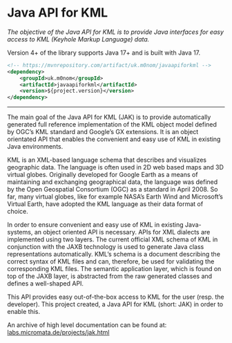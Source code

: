 # Java API for KML

_The objective of the Java API for KML is to provide Java interfaces for easy access to KML (Keyhole Markup Language) data._

Version 4+ of the library supports Java 17+ and is built with Java 17.

```xml
<!-- https://mvnrepository.com/artifact/uk.m0nom/javaapiforkml -->
<dependency>
    <groupId>uk.m0nom</groupId>
    <artifactId>javaapiforkml</artifactId>
    <version>${project.version}</version>
</dependency>
```

---

The main goal of the Java API for KML (JAK) is to provide automatically generated full reference implementation of the 
KML object model defined by OGC’s KML standard and Google’s GX extensions. It is an object orientated API that enables 
the convenient and easy use of KML in existing Java environments.

KML is an XML-based language schema that describes and visualizes geographic data. The language is often used in 2D web 
based maps and 3D virtual globes. Originally developed for Google Earth as a means of maintaining and exchanging 
geographical data, the language was defined by the Open Geospatial Consortium (OGC) as a standard in April 2008. 
So far, many virtual globes, like for example NASA’s Earth Wind and Microsoft’s Virtual Earth, have adopted the KML
language as their data format of choice.

In order to ensure convenient and easy use of KML in existing Java-systems, an object oriented API is necessary. 
APIs for XML dialects are implemented using two layers. The current official XML schema of KML in conjunction with the
JAXB technology is used to generate Java class representations automatically. KML’s schema is a document describing 
the correct syntax of KML files and can, therefore, be used for validating the corresponding KML files. The semantic
application layer, which is found on top of the JAXB layer, is abstracted from the raw generated classes and defines
a well-shaped API.

This API provides easy out-of-the-box access to KML for the user (resp. the developer). This project created, a Java
API for KML (short: JAK) in order to enable this.

An archive of high level documentation can be found at:
[labs.micromata.de/projects/jak.html](https://web.archive.org/web/20170316194859/http://labs.micromata.de/projects/jak.html)
